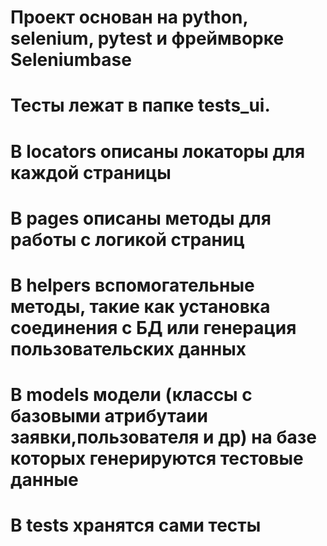 # Проект основан на python, selenium, pytest и фреймворке Seleniumbase
# Тесты лежат в папке tests_ui.
# В locators описаны локаторы для каждой страницы
# В pages описаны методы для работы с логикой страниц
# В helpers вспомогательные методы, такие как установка соединения с БД или генерация пользовательских данных
# В models модели (классы с базовыми атрибутаии заявки,пользователя и др) на базе которых генерируются тестовые данные
# В tests хранятся сами тесты 
